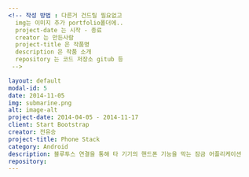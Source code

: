 ```yaml
---
<!-- 작성 방법 : 다른거 건드릴 필요없고
  img는 이미지 추가 portfolio폴더에..
  project-date 는 시작 - 종료
  creator 는 만든사람
  project-title 은 작품명
  description 은 작품 소개
  repository 는 코드 저장소 gitub 등
 -->

layout: default
modal-id: 5
date: 2014-11-05
img: submarine.png
alt: image-alt
project-date: 2014-04-05 - 2014-11-17
client: Start Bootstrap
creator: 전유승
project-title: Phone Stack
category: Android
description: 블루투스 연결을 통해 타 기기의 핸드폰 기능을 막는 잠금 어플리케이션
repository:
---
```

